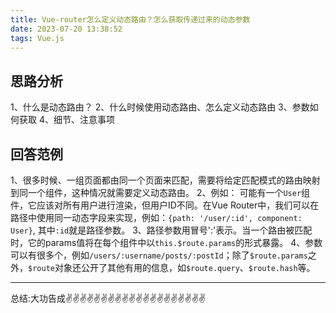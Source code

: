 ```yaml
---
title: Vue-router怎么定义动态路由？怎么获取传递过来的动态参数
date: 2023-07-20 13:38:52
tags: Vue.js
---
```


<meta name="referrer" content="no-referrer"/>

## 思路分析

1、什么是动态路由？
2、什么时候使用动态路由、怎么定义动态路由
3、参数如何获取
4、细节、注意事项

## 回答范例

1、很多时候、一组页面都由同一个页面来匹配，需要将给定匹配模式的路由映射到同一个组件，这种情况就需要定义动态路由。
2、例如： 可能有一个`User`组件，它应该对所有用户进行渲染，但用户ID不同。在Vue Router中，我们可以在路径中使用同一动态字段来实现，例如：`{path: '/user/:id', component: User}`, 其中`:id`就是路径参数。
3、路径参数用冒号':'表示。当一个路由被匹配时，它的params值将在每个组件中以`this.$route.params`的形式暴露。
4、参数可以有很多个，例如`/users/:username/posts/:postId`；除了`$route.params`之外，`$route`对象还公开了其他有用的信息，如`$route.query`、`$route.hash`等。

---
总结:大功告成✌️✌️✌️✌️✌️✌️✌️✌️✌️✌️✌️✌️✌️✌️✌️✌️✌️✌️✌️✌️
